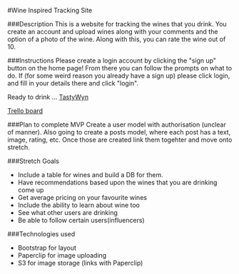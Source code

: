 #Wine Inspired Tracking Site

###Description
This is a website for tracking the wines that you drink.  You create an account and upload wines along with your comments and the option of a photo of the wine.  Along with this, you can rate the wine out of 10.

###Instructions
Please create a login account by clicking the "sign up" button on the home page!  From there you can follow the prompts on what to do.  If (for some weird reason you already have a sign up) please click login, and fill in your details there and click "login".

Ready to drink ...
[TastyWyn](https://wyntaste.herokuapp.com/)

[Trello board](https://trello.com/b/FOD8t7im/project-2)

###Plan to complete MVP
Create a user model with authorisation (unclear of manner).  Also going to create a posts model, where each post has a text, image, rating, etc.  Once those are created link them togehter and move onto stretch.


###Stretch Goals
* Include a table for wines and build a DB for them.
* Have recommendations based upon the wines that you are drinking come up
* Get average pricing on your favourite wines
* Include the ability to learn about wine too
* See what other users are drinking
* Be able to follow certain users(influencers)


###Technologies used
* Bootstrap for layout
* Paperclip for image uploading
* S3 for image storage (links with Paperclip)
